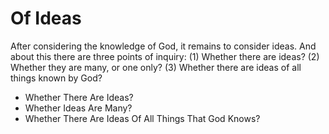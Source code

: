 # Of Ideas

After considering the knowledge of God, it remains to consider ideas. And about this there are three points of inquiry:
(1) Whether there are ideas?
(2) Whether they are many, or one only?
(3) Whether there are ideas of all things known by God?

* Whether There Are Ideas?
* Whether Ideas Are Many?
* Whether There Are Ideas Of All Things That God Knows?